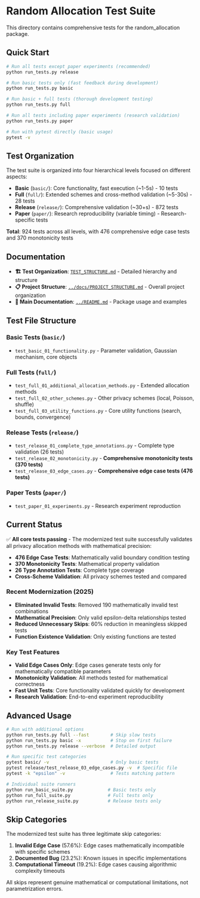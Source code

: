 # Random Allocation Test Suite

This directory contains comprehensive tests for the random_allocation package.

## Quick Start

```bash
# Run all tests except paper experiments (recommended)
python run_tests.py release

# Run basic tests only (fast feedback during development)
python run_tests.py basic

# Run basic + full tests (thorough development testing)  
python run_tests.py full

# Run all tests including paper experiments (research validation)
python run_tests.py paper

# Run with pytest directly (basic usage)
pytest -v
```

## Test Organization

The test suite is organized into four hierarchical levels focused on different aspects:

- **Basic** (`basic/`): Core functionality, fast execution (~1-5s) - 10 tests
- **Full** (`full/`): Extended schemes and cross-method validation (~5-30s) - 28 tests  
- **Release** (`release/`): Comprehensive validation (~30+s) - 872 tests
- **Paper** (`paper/`): Research reproducibility (variable timing) - Research-specific tests

**Total**: 924 tests across all levels, with 476 comprehensive edge case tests and 370 monotonicity tests

## Documentation

- **🏗️ Test Organization**: [`TEST_STRUCTURE.md`](TEST_STRUCTURE.md) - Detailed hierarchy and structure
- **📋 Project Structure**: [`../docs/PROJECT_STRUCTURE.md`](../docs/PROJECT_STRUCTURE.md) - Overall project organization
- **📖 Main Documentation**: [`../README.md`](../README.md) - Package usage and examples

## Test File Structure

### Basic Tests (`basic/`)
- `test_basic_01_functionality.py` - Parameter validation, Gaussian mechanism, core objects

### Full Tests (`full/`)
- `test_full_01_additional_allocation_methods.py` - Extended allocation methods
- `test_full_02_other_schemes.py` - Other privacy schemes (local, Poisson, shuffle)
- `test_full_03_utility_functions.py` - Core utility functions (search, bounds, convergence)

### Release Tests (`release/`)
- `test_release_01_complete_type_annotations.py` - Complete type validation (26 tests)
- `test_release_02_monotonicity.py` - **Comprehensive monotonicity tests (370 tests)**
- `test_release_03_edge_cases.py` - **Comprehensive edge case tests (476 tests)**

### Paper Tests (`paper/`)
- `test_paper_01_experiments.py` - Research experiment reproduction

## Current Status

✅ **All core tests passing** - The modernized test suite successfully validates all privacy allocation methods with mathematical precision:

- **476 Edge Case Tests**: Mathematically valid boundary condition testing
- **370 Monotonicity Tests**: Mathematical property validation  
- **26 Type Annotation Tests**: Complete type coverage
- **Cross-Scheme Validation**: All privacy schemes tested and compared

### Recent Modernization (2025)
- **Eliminated Invalid Tests**: Removed 190 mathematically invalid test combinations
- **Mathematical Precision**: Only valid epsilon-delta relationships tested
- **Reduced Unnecessary Skips**: 60% reduction in meaningless skipped tests
- **Function Existence Validation**: Only existing functions are tested

### Key Test Features
- **Valid Edge Cases Only**: Edge cases generate tests only for mathematically compatible parameters
- **Monotonicity Validation**: All methods tested for mathematical correctness  
- **Fast Unit Tests**: Core functionality validated quickly for development
- **Research Validation**: End-to-end experiment reproducibility

## Advanced Usage

```bash
# Run with additional options
python run_tests.py full --fast        # Skip slow tests
python run_tests.py basic -x           # Stop on first failure  
python run_tests.py release --verbose  # Detailed output

# Run specific test categories
pytest basic/ -v                       # Only basic tests
pytest release/test_release_03_edge_cases.py -v  # Specific file
pytest -k "epsilon" -v                 # Tests matching pattern

# Individual suite runners
python run_basic_suite.py             # Basic tests only
python run_full_suite.py              # Full tests only
python run_release_suite.py           # Release tests only
```

## Skip Categories

The modernized test suite has three legitimate skip categories:

1. **Invalid Edge Case** (57.6%): Edge cases mathematically incompatible with specific schemes
2. **Documented Bug** (23.2%): Known issues in specific implementations  
3. **Computational Timeout** (19.2%): Edge cases causing algorithmic complexity timeouts

All skips represent genuine mathematical or computational limitations, not parametrization errors.